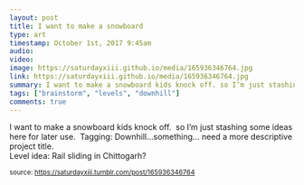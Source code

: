 ```yaml
---
layout: post
title: I want to make a snowboard
type: art
timestamp: October 1st, 2017 9:45am
audio: 
video: 
image: https://saturdayxiii.github.io/media/165936346764.jpg
link: https://saturdayxiii.github.io/media/165936346764.jpg
summary: I want to make a snowboard kids knock off. so I’m just stashing some ideas here for later use. Tagging: Downhill…something… need a more d...
tags: ["brainstorm", "levels", "downhill"]
comments: true
---
```


I want to make a snowboard kids knock off.  so I’m just stashing some ideas here for later use.  Tagging: Downhill…something… need a more descriptive project title.<br/>
Level idea: Rail sliding in Chittogarh?
 
  
<small>source: https://saturdayxiii.tumblr.com/post/165936346764</small>